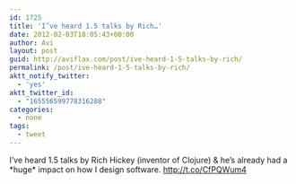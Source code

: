 ```yaml
---
id: 1725
title: 'I’ve heard 1.5 talks by Rich…'
date: 2012-02-03T18:05:43+00:00
author: Avi
layout: post
guid: http://aviflax.com/post/ive-heard-1-5-talks-by-rich/
permalink: /post/ive-heard-1-5-talks-by-rich/
aktt_notify_twitter:
  - 'yes'
aktt_twitter_id:
  - "165556599778316288"
categories:
  - none
tags:
  - tweet
---
```

I’ve heard 1.5 talks by Rich Hickey (inventor of Clojure) & he’s already had a \*huge\* impact on how I design software. <a href="http://t.co/CfPQWum4" rel="nofollow">http://t.co/CfPQWum4</a>